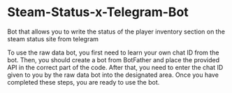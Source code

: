 # Steam-Status-x-Telegram-Bot

Bot that allows you to write the status of the player inventory section on the steam status site from telegram

To use the raw data bot, you first need to learn your own chat ID from the bot. Then, you should create a bot from BotFather and place the provided API in the correct part of the code. After that, you need to enter the chat ID given to you by the raw data bot into the designated area. Once you have completed these steps, you are ready to use the bot.

